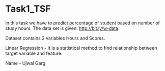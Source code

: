 # Task1_TSF
In this task we have to predict percentage of student based on number of study hours. The data set is given: http://bit.ly/w-data

Dataset contains 2 variables Hours and Scores.

Linear Regression - It is a statistical method to find relationship between target variable and feature.

Name - Ujwal Garg

